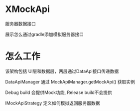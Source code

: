 # XMockApi

服务器数据接口

展示怎么通过gradle添加模拟服务器接口


# 怎么工作

该架构包括 UI层和数据层，两层通过DataApi接口传递数据

DataApiManager 通过 MockApiManager.getMockApi() 获取实例

Debug build 会提供Mock功能, Release build不会提供

IMockApiStrategy 定义如何模拟返回服务器数据

